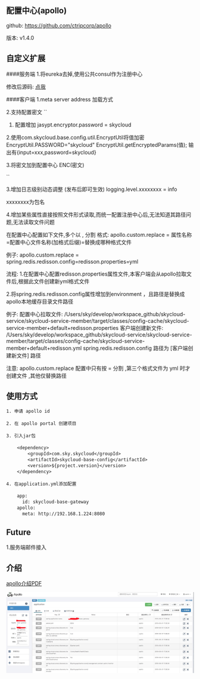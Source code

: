 ## 配置中心(apollo)

github: https://github.com/ctripcorp/apollo

版本: v1.4.0

## 自定义扩展

####服务端
1.将eureka去掉,使用公共consul作为注册中心

修改后源码: [点我](../pom.xml)

####客户端
1.meta server address 加载方式

2.支持配置密文
``
1. 配置增加
jasypt.encryptor.password = skycloud

2.使用com.skycloud.base.config.util.EncryptUtil将值加密
EncryptUtil.PASSWORD="skycloud"
EncryptUtil.getEncryptedParams(值);
输出有{input=xxx,password=skycloud}

3.将密文加到配置中心
ENC(密文)

``

3.增加日志级别动态调整 (发布后即可生效)
logging.level.xxxxxxxx = info

xxxxxxxx为包名


4.增加某些属性直接按照文件形式读取,而统一配置注册中心后,无法知道其路径问题,无法读取文件问题

在配置中心配置如下文件,多个以 , 分割
格式: 
apollo.custom.replace = 属性名称=配置中心文件名称(加格式后缀)=替换成哪种格式文件

例子:
apollo.custom.replace = spring.redis.redisson.config=redisson.properties=yml

流程:
1.在配置中心配置redisson.properties属性文件,本客户端会从apollo拉取文件后,根据此文件创建新yml格式文件

2.将spring.redis.redisson.config属性增加到environment ，且路径是替换成apollo本地缓存目录文件路径


例子:
配置中心拉取文件: /Users/sky/develop/workspace_github/skycloud-service/skycloud-service-member/target/classes/config-cache/skycloud-service-member+default+redisson.properties
客户端创建新文件: /Users/sky/develop/workspace_github/skycloud-service/skycloud-service-member/target/classes/config-cache/skycloud-service-member+default+redisson.yml
spring.redis.redisson.config 路径为 [客户端创建新文件] 路径

注意: apollo.custom.replace 配置中只有按 = 分割 ,第三个格式文件为 yml 时才创建文件 ,其他仅替换路径


## 使用方式

```
1. 申请 apollo id

2. 在 apollo portal 创建项目

3. 引入jar包
    
    <dependency>
        <groupId>com.sky.skycloud</groupId>
        <artifactId>skycloud-base-config</artifactId>
        <version>${project.version}</version>
    </dependency>
    
4. 在application.yml添加配置

    app:
      id: skycloud-base-gateway
    apollo:
      meta: http://192.168.1.224:8080
```

## Future

1.服务端邮件接入

## 介绍
[apollo介绍PDF](../doc/image/apollo.pdf)

![图片展示](../doc/image/apollo.png)